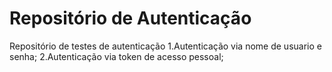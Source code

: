 # Repositório de Autenticação
Repositório de testes de autenticação
    1.Autenticação via nome de usuario e senha;
    2.Autenticação via token de acesso pessoal;
    